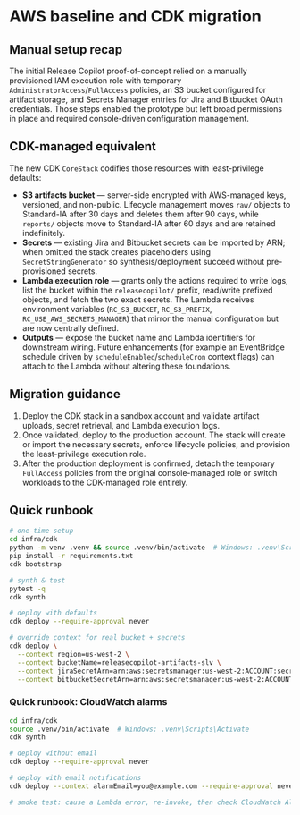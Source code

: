 # AWS baseline and CDK migration

## Manual setup recap

The initial Release Copilot proof-of-concept relied on a manually provisioned IAM execution role with temporary `AdministratorAccess`/`FullAccess` policies, an S3 bucket configured for artifact storage, and Secrets Manager entries for Jira and Bitbucket OAuth credentials. Those steps enabled the prototype but left broad permissions in place and required console-driven configuration management.

## CDK-managed equivalent

The new CDK `CoreStack` codifies those resources with least-privilege defaults:

- **S3 artifacts bucket** &mdash; server-side encrypted with AWS-managed keys, versioned, and non-public. Lifecycle management moves `raw/` objects to Standard-IA after 30 days and deletes them after 90 days, while `reports/` objects move to Standard-IA after 60 days and are retained indefinitely.
- **Secrets** &mdash; existing Jira and Bitbucket secrets can be imported by ARN; when omitted the stack creates placeholders using `SecretStringGenerator` so synthesis/deployment succeed without pre-provisioned secrets.
- **Lambda execution role** &mdash; grants only the actions required to write logs, list the bucket within the `releasecopilot/` prefix, read/write prefixed objects, and fetch the two exact secrets. The Lambda receives environment variables (`RC_S3_BUCKET`, `RC_S3_PREFIX`, `RC_USE_AWS_SECRETS_MANAGER`) that mirror the manual configuration but are now centrally defined.
- **Outputs** &mdash; expose the bucket name and Lambda identifiers for downstream wiring. Future enhancements (for example an EventBridge schedule driven by `scheduleEnabled`/`scheduleCron` context flags) can attach to the Lambda without altering these foundations.

## Migration guidance

1. Deploy the CDK stack in a sandbox account and validate artifact uploads, secret retrieval, and Lambda execution logs.
2. Once validated, deploy to the production account. The stack will create or import the necessary secrets, enforce lifecycle policies, and provision the least-privilege execution role.
3. After the production deployment is confirmed, detach the temporary `FullAccess` policies from the original console-managed role or switch workloads to the CDK-managed role entirely.

## Quick runbook

```bash
# one-time setup
cd infra/cdk
python -m venv .venv && source .venv/bin/activate  # Windows: .venv\Scripts\Activate
pip install -r requirements.txt
cdk bootstrap

# synth & test
pytest -q
cdk synth

# deploy with defaults
cdk deploy --require-approval never

# override context for real bucket + secrets
cdk deploy \
  --context region=us-west-2 \
  --context bucketName=releasecopilot-artifacts-slv \
  --context jiraSecretArn=arn:aws:secretsmanager:us-west-2:ACCOUNT:secret:/releasecopilot/jira-XXXX \
  --context bitbucketSecretArn=arn:aws:secretsmanager:us-west-2:ACCOUNT:secret:/releasecopilot/bitbucket-YYYY
```

### Quick runbook: CloudWatch alarms

```bash
cd infra/cdk
source .venv/bin/activate  # Windows: .venv\Scripts\Activate
cdk synth

# deploy without email
cdk deploy --require-approval never

# deploy with email notifications
cdk deploy --context alarmEmail=you@example.com --require-approval never

# smoke test: cause a Lambda error, re-invoke, then check CloudWatch Alarms
```
